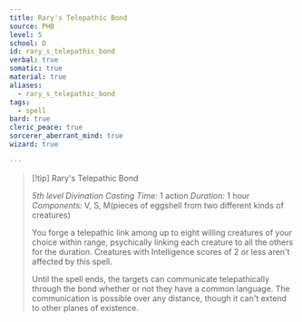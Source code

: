```yaml
---
title: Rary's Telepathic Bond
source: PHB
level: 5
school: D
id: rary_s_telepathic_bond
verbal: true
somatic: true
material: true
aliases:
  - rary_s_telepathic_bond
tags:
  - spell
bard: true
cleric_peace: true
sorcerer_aberrant_mind: true
wizard: true

---
```

>[!tip] Rary's Telepathic Bond
>
> *5th level Divination*
> *Casting Time:* 1 action
> *Duration:* 1 hour
> *Components:* V, S, M(pieces of eggshell from two different kinds of creatures)
>
>You forge a telepathic link among up to eight willing creatures of your choice within range, psychically linking each creature to all the others for the duration. Creatures with Intelligence scores of 2 or less aren't affected by this spell.
>
>Until the spell ends, the targets can communicate telepathically through the bond whether or not they have a common language. The communication is possible over any distance, though it can't extend to other planes of existence.
>

